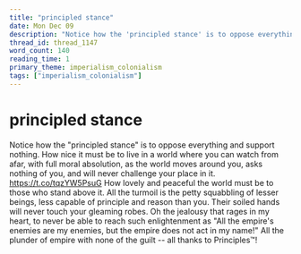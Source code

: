 ```yaml
---
title: "principled stance"
date: Mon Dec 09
description: "Notice how the 'principled stance' is to oppose everything and support nothing."
thread_id: thread_1147
word_count: 140
reading_time: 1
primary_theme: imperialism_colonialism
tags: ["imperialism_colonialism"]
---
```


# principled stance

Notice how the "principled stance" is to oppose everything and support nothing. How nice it must be to live in a world where you can watch from afar, with full moral absolution, as the world moves around you, asks nothing of you, and will never challenge your place in it. https://t.co/tqzYW5PsuG How lovely and peaceful the world must be to those who stand above it. All the turmoil is the petty squabbling of lesser beings, less capable of principle and reason than you. Their soiled hands will never touch your gleaming robes. Oh the jealousy that rages in my heart, to never be able to reach such enlightenment as "All the empire's enemies are my enemies, but the empire does not act in my name!" All the plunder of empire with none of the guilt -- all thanks to Principles™️!